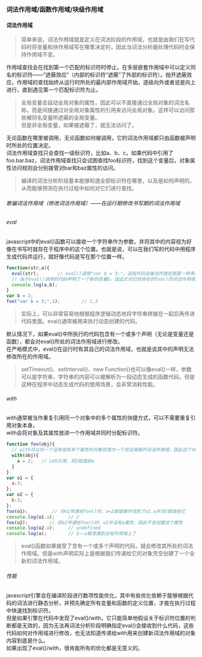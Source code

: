 ### 词法作用域/函数作用域/块级作用域
#### 词法作用域
> 简单来说，词法作用域就是定义在词法阶段的作用域，也就是由我们在写代码时将变量和块作用域写在哪里决定的，因此当词法分析器处理代码时会保持作用域不变。 <br>

作用域查找会在找到第一个匹配的标识符时停止。在多层嵌套作用域中可以定义同名的标识符——“遮蔽效应”（内部的标识符“遮蔽”了外部的标识符）。抛开遮蔽效应，作用域的查找始终从运行时所处的最内部作用域开始，逐级向外或者说是向上进行，直到遇见第一个匹配标识符为止。 <br>
> 全局变量会自动全局对象的属性，因此可以不直接通过全局对象的词法名称，而是间接通过对全局对象属性的引用来访问全局对象。这样可以访问那些被同名变量所遮蔽的全局变量。 <br>
但是非全局变量，如果被遮蔽了，就无法访问了。 <br>

无论函数在哪里被调用，无论函数如何被调用，它的词法作用域都只由函数被声明时所处的位置决定。 <br>
词法作用域查找只会查找一级标识符，比如a、b、c，如果代码中引用了foo.bar.baz，词法作用域查找只会试图查找foo标识符，找到这个变量后，对象属性访问规则会分别接管对bar和baz属性的访问。 <br>
> 编译的词法分析阶段基本能够知道全部标识符在哪里，以及是如何声明的，从而能够预测在执行过程中如何对它们进行查找。 <br>

###### 欺骗词法作用域（修改词法作用域）——在运行期修改书写期的词法作用域
###### eval
javascript中的eval()函数可以接收一个字符串作为参数，并将其中的内容视为好像在书写时就存在于程序中的这个位置。也就是说，可以在我们写的代码中用程序生成代码并运行，就好像代码是写在那个位置一样。 <br>
```javascript
function(str,a){
  eval(str);       // eval()调用"var b = 3;"，这段代码会被当作就在那里一样来处理
  // 由于eval()调用的代码声明了一个新的变量b，因此它对已经存在的foo()的词法作用域进行了修改（也就是说，这段代码实际上在foo()内部创建了一个变量b，并且遮蔽了外部（全局变量）作用域中的同名变量）
  console.log(a,b);
}
var b = 2;
foo("var b = 3;",1);        // 1,3
```
> 实际上，可以非常容易地根据程序逻辑动态地将字符串拼接在一起后再传进代码里面。eval()通常被用来执行动态创建的代码。 <br>


默认情况下，如果eval()中所执行的代码包含有一个或多个声明（无论是变量还是函数），都会对eval()所处的词法作用域进行修改。 <br>
在严格模式中，eval()在运行时有其自己的词法作用域，也就是说其中的声明无法修改所在的作用域。
> setTimeout()、setInterval()、new Function()也可以像eval()一样，参数可以是字符串，字符串的内容可以被解析为一段动态生成的函数代码，但是这种在程序中动态生成代码的使用场景，会非常消耗性能。 <br>


###### with
with通常被当作重复引用同一个对象中的多个属性的快捷方式，可以不需要重复引用对象本身。 <br>
with会将对象及其属性放进一个作用域并同时分配标识符。
```javascript
function foo(obj){
  // with可以将一个没有或有多个属性的对象处理为一个完全隔离的词法作用域，因此这个对象的属性也会被处理为定义在这个作用域中的词法标识符
  with(obj){
    a = 2;   // LHS引用，将2赋值给a
  }
}
var o1 = {
  a:3;
};
var o2 = {
  b:3;
};
foo(o1);         // 将o1传递给foo()时，a=2赋值操作找到了o1.a并将2赋值给它
console.log(o1.a);     // 2
foo(o2);        // 将o2传递给foo()时，o2并没有a属性，因此不会创建这个属性
console.log(o2.a);     // undefined
console.log(a);        // 2——a被泄漏到全局作用域上了
```
> eval()函数如果接受了含有一个或多个声明的代码，就会修改其所处的词法作用域。但是with声明实际上是根据我们传递给它的对象凭空创建了一个全新的词法作用域。 <br>

###### 性能
javascript引擎会在编译阶段进行数项性能优化，其中有些优化依赖于能够根据代码的词法进行静态分析，并预先确定所有变量和函数的定义位置，才能在执行过程中快速找到标识符。 <br>
但是如果引擎在代码中发现了eval()/with，它只能简单地假设关于标识符位置的判断都是无效的，因为无法再词法分析阶段明确指定eval()会接收到什么代码，这些代码如何对作用域进行修改，也无法知道传递给with用来创建新词法作用域的对象内容到底是什么。 <br>
如果出现了eval()/with，很肯能所有的优化都是无意义的。



















